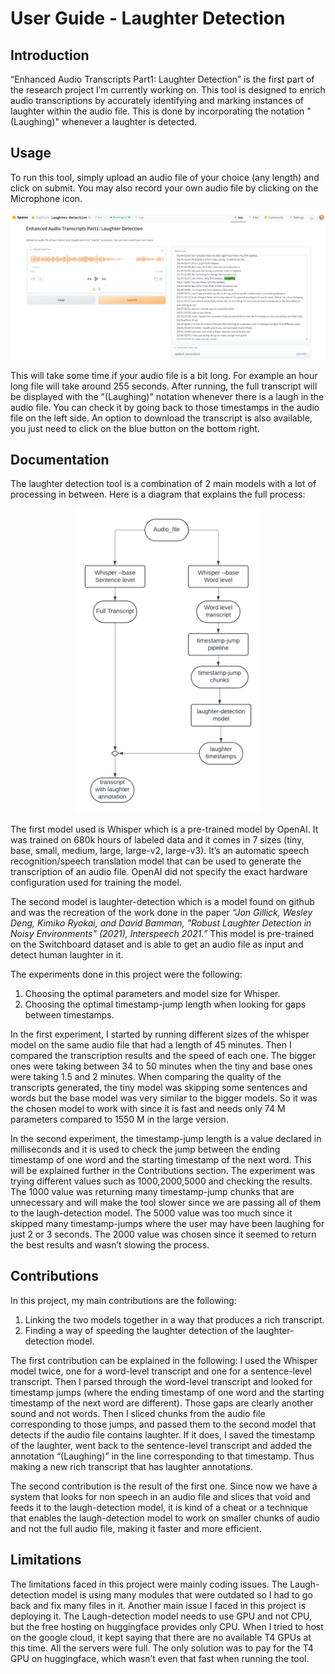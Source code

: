# User Guide - Laughter Detection

## Introduction

“Enhanced Audio Transcripts Part1: Laughter Detection” is the first part of the research project I’m currently working on. This tool is designed to enrich audio transcriptions by accurately identifying and marking instances of laughter within the audio file. This is done by incorporating the notation "(Laughing)" whenever a laughter is detected.


## Usage

To run this tool, simply upload an audio file of your choice (any length) and click on submit. You may also record your own audio file by clicking on the Microphone icon.

<p align="center">
  <img src="preview.png" width="900">
</p>

This will take some time if your audio file is a bit long. For example an hour long file will take around 255 seconds.
After running, the full transcript will be displayed with the "(Laughing)" notation whenever there is a laugh in the audio file. You can check it by going back to those timestamps in the audio file on the left side.
An option to download the transcript is also available, you just need to click on the blue button on the bottom right. 



## Documentation

The laughter detection tool is a combination of 2 main models with a lot of processing in between. Here is a diagram that explains the full process:

<p align="center">
  <img src="diagram.png" width="300">
</p>

The first model used is Whisper which is a pre-trained model by OpenAI. It was trained on 680k hours of labeled data and it comes in 7 sizes (tiny, base, small, medium, large, large-v2, large-v3). It’s an automatic speech recognition/speech translation model that can be used to generate the transcription of an audio file. OpenAI did not specify the exact hardware configuration used for training the model.

The second model is laughter-detection which is a model found on github and was the recreation of the work done in the paper _“Jon Gillick, Wesley Deng, Kimiko Ryokai, and David Bamman, "Robust Laughter Detection in Noisy Environments" (2021), Interspeech 2021.”_ This model is pre-trained on the Switchboard dataset and is able to get an audio file as input and detect human laughter in it.

The experiments done in this project were the following:
1. Choosing the optimal parameters and model size for Whisper.
2. Choosing the optimal timestamp-jump length when looking for gaps between timestamps.

In the first experiment, I started by running different sizes of the whisper model on the same audio file that had a length of 45 minutes. Then I compared the transcription results and the speed of each one. The bigger ones were taking between 34 to 50 minutes when the tiny and base ones were taking 1.5 and 2 minutes. When comparing the quality of the transcripts generated, the tiny model was skipping some sentences and words but the base model was very similar to the bigger models. So it was the chosen model to work with since it is fast and needs only 74 M parameters compared to 1550 M in the large version.

In the second experiment, the timestamp-jump length is a value declared in milliseconds and it is used to check the jump between the ending timestamp of one word and the starting timestamp of the next word. This will be explained further in the Contributions section.
The experiment was trying different values such as 1000,2000,5000 and checking the results. The 1000 value was returning many timestamp-jump chunks that are unnecessary and will make the tool slower since we are passing all of them to the laugh-detection model. The 5000 value was too much since it skipped many timestamp-jumps where the user may have been laughing for just 2 or 3 seconds. The 2000 value was chosen since it seemed to return the best results and wasn’t slowing the process.


## Contributions

In this project, my main contributions are the following:
1. Linking the two models together in a way that produces a rich transcript.
2. Finding a way of speeding the laughter detection of the laughter-detection model.

The first contribution can be explained in the following:
I used the Whisper model twice, one for a word-level transcript and one for a sentence-level transcript. Then I parsed through the word-level transcript and looked for timestamp jumps (where the ending timestamp of one word and the starting timestamp of the next word are different). Those gaps are clearly another sound and not words. Then I sliced chunks from the audio file corresponding to those jumps, and passed them to the second model that detects if the audio file contains laughter. If it does, I saved the timestamp of the laughter, went back to the sentence-level transcript and added the annotation “(Laughing)” in the line corresponding to that timestamp. Thus making a new rich transcript that has laughter annotations.

The second contribution is the result of the first one. Since now we have a system that looks for non speech in an audio file and slices that void and feeds it to the laugh-detection model, it is kind of a cheat or a technique that enables the laugh-detection model to work on smaller chunks of audio and not the full audio file, making it faster and more efficient.

## Limitations

The limitations faced in this project were mainly coding issues. The Laugh-detection model is using many modules that were outdated so I had to go back and fix many files in it.
Another main issue I faced in this project is deploying it. The Laugh-detection model needs to use GPU and not CPU, but the free hosting on huggingface provides only CPU. 
When I tried to host on the google cloud, it kept saying that there are no available T4 GPUs at this time. All the servers were full. The only solution was to pay for the T4 GPU on huggingface, which wasn’t even that fast when running the tool.

